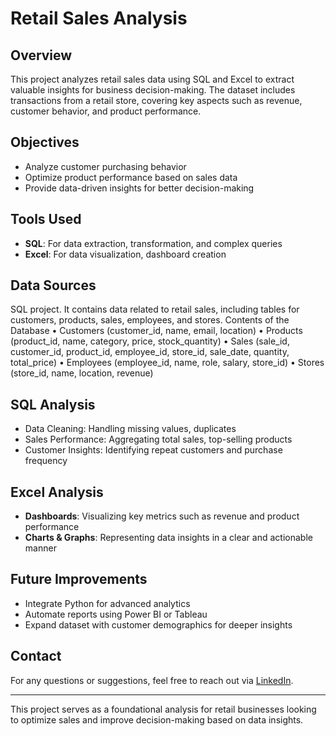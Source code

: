 # Retail Sales Analysis

## Overview
This project analyzes retail sales data using SQL and Excel to extract valuable insights for business decision-making. The dataset includes transactions from a retail store, covering key aspects such as revenue, customer behavior, and product performance.

## Objectives
- Analyze customer purchasing behavior
- Optimize product performance based on sales data
- Provide data-driven insights for better decision-making

## Tools Used
- **SQL**: For data extraction, transformation, and complex queries
- **Excel**: For data visualization, dashboard creation

## Data Sources
SQL project. It contains data related to retail sales, including tables for customers, products, sales, employees, and stores.
Contents of the Database
•	Customers (customer_id, name, email, location)
•	Products (product_id, name, category, price, stock_quantity)
•	Sales (sale_id, customer_id, product_id, employee_id, store_id, sale_date, quantity, total_price)
•	Employees (employee_id, name, role, salary, store_id)
•	Stores (store_id, name, location, revenue)


## SQL Analysis
- Data Cleaning: Handling missing values, duplicates
- Sales Performance: Aggregating total sales, top-selling products
- Customer Insights: Identifying repeat customers and purchase frequency

## Excel Analysis
- **Dashboards**: Visualizing key metrics such as revenue and product performance
- **Charts & Graphs**: Representing data insights in a clear and actionable manner


## Future Improvements
- Integrate Python for advanced analytics
- Automate reports using Power BI or Tableau
- Expand dataset with customer demographics for deeper insights

## Contact
For any questions or suggestions, feel free to reach out via [LinkedIn](https://www.linkedin.com/in/halaturki-alotaibi/).

---
This project serves as a foundational analysis for retail businesses looking to optimize sales and improve decision-making based on data insights.

